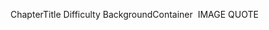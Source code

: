 <ChapterTitle> ChapterTitle </ChapterTitle>
<Difficulty> Difficulty </Difficulty>
<BackgroundContainer> BackgroundContainer </BackgroundContainer>
<Image> IMAGE </Image>
<Quote> QUOTE </Quote>

<!-- <img src="/images/chapter_12.jpg"" /> -->
